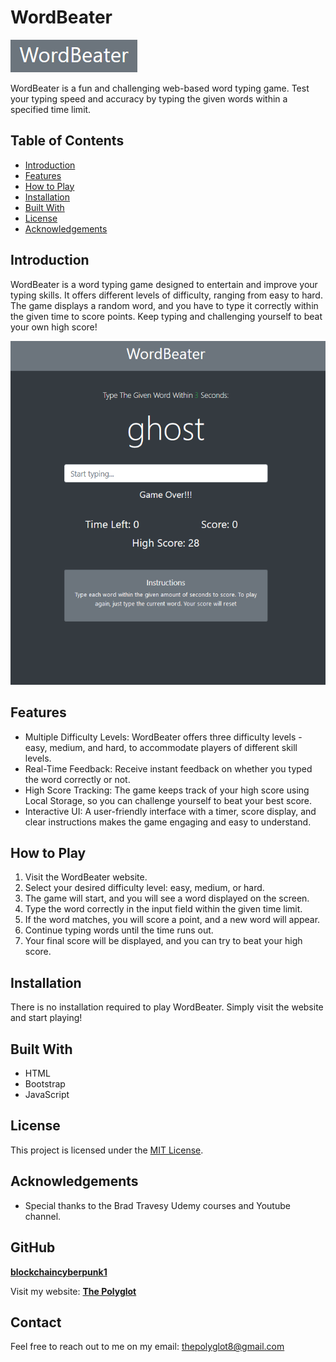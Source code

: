 # WordBeater

![WordBeater](./dist/assets/wordbeater.png)

WordBeater is a fun and challenging web-based word typing game. Test your typing speed and accuracy by typing the given words within a specified time limit.

## Table of Contents

- [Introduction](#introduction)
- [Features](#features)
- [How to Play](#how-to-play)
- [Installation](#installation)
- [Built With](#built-with)
- [License](#license)
- [Acknowledgements](#acknowledgements)

## Introduction

WordBeater is a word typing game designed to entertain and improve your typing skills. It offers different levels of difficulty, ranging from easy to hard. The game displays a random word, and you have to type it correctly within the given time to score points. Keep typing and challenging yourself to beat your own high score!

![WordBeater Gameplay](./dist/assets/wordbeater-preview.png)

## Features

- Multiple Difficulty Levels: WordBeater offers three difficulty levels - easy, medium, and hard, to accommodate players of different skill levels.
- Real-Time Feedback: Receive instant feedback on whether you typed the word correctly or not.
- High Score Tracking: The game keeps track of your high score using Local Storage, so you can challenge yourself to beat your best score.
- Interactive UI: A user-friendly interface with a timer, score display, and clear instructions makes the game engaging and easy to understand.

## How to Play

1. Visit the WordBeater website.
2. Select your desired difficulty level: easy, medium, or hard.
3. The game will start, and you will see a word displayed on the screen.
4. Type the word correctly in the input field within the given time limit.
5. If the word matches, you will score a point, and a new word will appear.
6. Continue typing words until the time runs out.
7. Your final score will be displayed, and you can try to beat your high score.

## Installation

There is no installation required to play WordBeater. Simply visit the website and start playing!

## Built With

- HTML
- Bootstrap
- JavaScript

## License

This project is licensed under the [MIT License](LICENSE).

## Acknowledgements

- Special thanks to the Brad Travesy Udemy courses and Youtube channel.

## GitHub

<a href="https://github.com/blockchaincyberpunk1"><strong>blockchaincyberpunk1</a></strong>

<p>Visit my website: <strong><a href="http://blockchaincyberpunk1.github.io/thepolyglot">The Polyglot</a></strong></p>

## Contact

Feel free to reach out to me on my email:
thepolyglot8@gmail.com